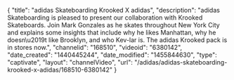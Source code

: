 {
    "title": "adidas Skateboarding Krooked X adidas",
    "description": "adidas Skateboarding is pleased to present our collaboration with Krooked Skateboards. Join Mark Gonzales as he skates throughout New York City and explains some insights that include why he likes Manhattan, why he doesn\u2019t like Brooklyn, and who Kev-lar is. The adidas Krooked pack is in stores now.",
    "channelid": "168510",
    "videoid": "6380142",
    "date_created": "1440445244",
    "date_modified": "1455844630",
    "type": "captivate",
    "layout": "channelVideo",
    "url": "\/adidas\/adidas-skateboarding-krooked-x-adidas\/168510-6380142"
}